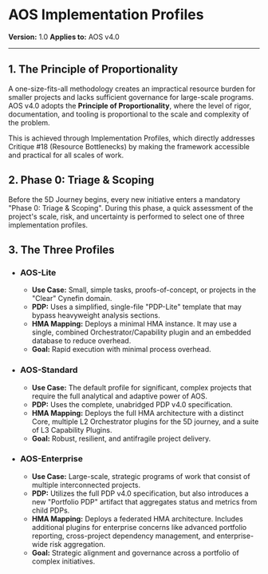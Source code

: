 # AOS Implementation Profiles

**Version:** 1.0
**Applies to:** AOS v4.0

---

## 1. The Principle of Proportionality

A one-size-fits-all methodology creates an impractical resource burden for smaller projects and lacks sufficient governance for large-scale programs. AOS v4.0 adopts the **Principle of Proportionality**, where the level of rigor, documentation, and tooling is proportional to the scale and complexity of the problem.

This is achieved through Implementation Profiles, which directly addresses Critique #18 (Resource Bottlenecks) by making the framework accessible and practical for all scales of work.

## 2. Phase 0: Triage & Scoping

Before the 5D Journey begins, every new initiative enters a mandatory "Phase 0: Triage & Scoping". During this phase, a quick assessment of the project's scale, risk, and uncertainty is performed to select one of three implementation profiles.

## 3. The Three Profiles

*   ### **AOS-Lite**
    *   **Use Case:** Small, simple tasks, proofs-of-concept, or projects in the "Clear" Cynefin domain.
    *   **PDP:** Uses a simplified, single-file "PDP-Lite" template that may bypass heavyweight analysis sections.
    *   **HMA Mapping:** Deploys a minimal HMA instance. It may use a single, combined Orchestrator/Capability plugin and an embedded database to reduce overhead.
    *   **Goal:** Rapid execution with minimal process overhead.

*   ### **AOS-Standard**
    *   **Use Case:** The default profile for significant, complex projects that require the full analytical and adaptive power of AOS.
    *   **PDP:** Uses the complete, unabridged PDP v4.0 specification.
    *   **HMA Mapping:** Deploys the full HMA architecture with a distinct Core, multiple L2 Orchestrator plugins for the 5D journey, and a suite of L3 Capability Plugins.
    *   **Goal:** Robust, resilient, and antifragile project delivery.

*   ### **AOS-Enterprise**
    *   **Use Case:** Large-scale, strategic programs of work that consist of multiple interconnected projects.
    *   **PDP:** Utilizes the full PDP v4.0 specification, but also introduces a new "Portfolio PDP" artifact that aggregates status and metrics from child PDPs.
    *   **HMA Mapping:** Deploys a federated HMA architecture. Includes additional plugins for enterprise concerns like advanced portfolio reporting, cross-project dependency management, and enterprise-wide risk aggregation.
    *   **Goal:** Strategic alignment and governance across a portfolio of complex initiatives. 